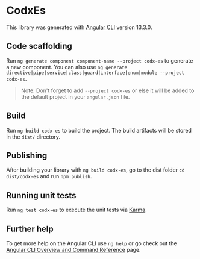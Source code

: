 # CodxEs

This library was generated with [Angular CLI](https://github.com/angular/angular-cli) version 13.3.0.

## Code scaffolding

Run `ng generate component component-name --project codx-es` to generate a new component. You can also use `ng generate directive|pipe|service|class|guard|interface|enum|module --project codx-es`.
> Note: Don't forget to add `--project codx-es` or else it will be added to the default project in your `angular.json` file. 

## Build

Run `ng build codx-es` to build the project. The build artifacts will be stored in the `dist/` directory.

## Publishing

After building your library with `ng build codx-es`, go to the dist folder `cd dist/codx-es` and run `npm publish`.

## Running unit tests

Run `ng test codx-es` to execute the unit tests via [Karma](https://karma-runner.github.io).

## Further help

To get more help on the Angular CLI use `ng help` or go check out the [Angular CLI Overview and Command Reference](https://angular.io/cli) page.
